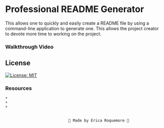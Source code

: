 # Professional README Generator
This allows one to quickly and easily create a README file by using a command-line application to generate one. This allows the project creator to devote more time to working on the project.


### Walkthrough Video


## License
[![License: MIT](https://img.shields.io/badge/License-MIT-yellow.svg)](https://opensource.org/licenses/MIT)

### Resources
    *
    *
    *


                                💙 Made by Erica Roquemore 💙